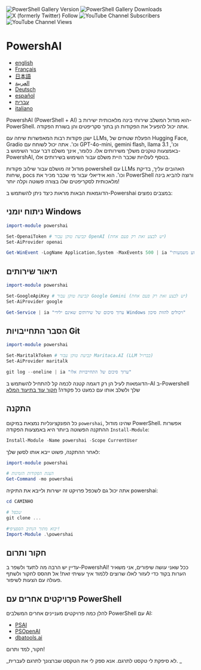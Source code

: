 ﻿![PowerShell Gallery Version](https://img.shields.io/powershellgallery/v/powershai)
![PowerShell Gallery Downloads](https://img.shields.io/powershellgallery/dt/powershai)
![X (formerly Twitter) Follow](https://img.shields.io/twitter/follow/iatalking)
![YouTube Channel Subscribers](https://img.shields.io/youtube/channel/subscribers/UCtNVhWslzx_yjbIX8JIYang)
![YouTube Channel Views](https://img.shields.io/youtube/channel/views/UCtNVhWslzx_yjbIX8JIYang)


# PowershAI

* [english](/docs/en-US/START-README.md)
* [Français](/docs/fr-FR/START-README.md)
* [日本語](/docs/ja-JP/START-README.md)
* [العربية](/docs/ar-SA/START-README.md)
* [Deutsch](/docs/de-DE/START-README.md)
* [español](/docs/es-ES/START-README.md)
* [עברית](/docs/he-IL/START-README.md)
* [italiano](/docs/it-IT/START-README.md)

PowershAI (PowerShell + AI) הוא מודול המשלב שירותי בינה מלאכותית ישירות ב-PowerShell.
אתה יכול להפעיל את הפקודות הן בתוך סקריפטים והן בשורת הפקודה.

ישנן פקודות רבות המאפשרות שיחה עם LLMs, הפעלת שטחים של Hugging Face, Gradio וכו'.
אתה יכול לשוחח עם GPT-4o-mini, gemini flash, llama 3.1 וכו', באמצעות טוקנים משלך משירותים אלו.
כלומר, אינך משלם דבר עבור השימוש ב-PowershAI, בנוסף לעלויות שכבר היית משלם עבור השימוש בשירותים אלו.

מודול זה מושלם עבור שילוב פקודות powershell עם LLMs האהובים עליך, בדיקת שיחות, pocs וכו'.
הוא אידיאלי עבור מי שכבר מכיר את PowerShell ורוצה להביא בינה מלאכותית לסקריפטים שלו בצורה פשוטה וקלה יותר!

הדוגמאות הבאות מראות כיצד ניתן להשתמש ב-Powershai במצבים נפוצים:

## ניתוח יומני Windows
```powershell
import-module powershai

Set-OpenaiToken # קביעת טוקן עבור OpenAI (יש לבצע זאת רק פעם אחת)
Set-AiProvider openai

Get-WinEvent -LogName Application,System -MaxEvents 500 | ia "האם יש אירוע משמעותי?"
```

## תיאור שירותים
```powershell
import-module powershai

Set-GoogleApiKey # קביעת טוקן עבור Google Gemini (יש לבצע זאת רק פעם אחת)
Set-AiProvider google

Get-Service | ia "ערוך סיכום של שירותים שאינם ילידי Windows ויכולים להוות סיכון"
```

## הסבר התחייבויות Git
```powershell
import-module powershai

Set-MaritalkToken # קביעת טוקן עבור Maritaca.AI (LLM בברזיל)
Set-AiProvider maritalk

git log --oneline | ia "ערוך סיכום של התחייבויות אלו"
```


הדוגמאות לעיל הן רק דוגמה קטנה לכמה קל להתחיל להשתמש ב-AI ב-Powershell שלך ולשלב אותו עם כמעט כל פקודה!
[חקור עוד בתיעוד המלא](/docs/he-IL)

## התקנה

כל הפונקציונליות נמצאת במיקום `powershai`, שהינו מודול PowerShell.
אפשרות ההתקנה הפשוטה ביותר היא באמצעות הפקודה `Install-Module`:

```powershell
Install-Module -Name powershai -Scope CurrentUser
```

לאחר ההתקנה, פשוט ייבא אותו לסשן שלך:

```powershell
import-module powershai

# הצגת הפקודות הזמינות
Get-Command -mo powershai
```

אתה יכול גם לשכפל פרויקט זה ישירות ולייבא את התיקיה powershai:

```powershell
cd CAMINHO

# שכפל
git clone ...

#יבוא מתוך הנתיב הספציפי!
Import-Module .\powershai
```

## חקור ותרום

עדיין יש הרבה מה לתעד ולשפר ב-PowershAI!
ככל שאני עושה שיפורים, אני משאיר הערות בקוד כדי לעזור לאלו שרוצים ללמוד איך עשיתי זאת!
אל תהסס לחקור ולשתף פעולה עם הצעות לשיפור.

## פרויקטים אחרים עם PowerShell

להלן כמה פרויקטים מעניינים אחרים המשלבים PowerShell עם AI:

- [PSAI](https://github.com/dfinke/PSAI)
- [PSOpenAI](https://github.com/mkht/PSOpenAI)
- [dbatools.ai](https://github.com/potatoqualitee/dbatools.ai)

חקור, למד ותרום!




<!--PowershaiAiDocBlockStart-->
_לא סיפקת לי טקסט לתרגם. אנא ספק לי את הטקסט שברצונך לתרגם לעברית. 
_
<!--PowershaiAiDocBlockEnd-->
